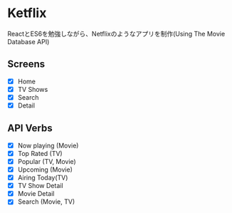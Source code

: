 # Ketflix

ReactとES6を勉強しながら、Netflixのようなアプリを制作(Using The Movie Database API)

## Screens

- [x] Home
- [x] TV Shows
- [x] Search
- [x] Detail

## API Verbs

- [x] Now playing (Movie)
- [x] Top Rated (TV)
- [x] Popular (TV, Movie)
- [x] Upcoming (Movie)
- [x] Airing Today(TV)
- [x] TV Show Detail
- [x] Movie Detail
- [x] Search (Movie, TV)